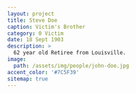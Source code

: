 ```yaml
---
layout: project
title: Steve Doe
caption: Victim's Brother
category: 0 Victim
date: 18 Sept 1903
description: >
  62 year old Retiree from Louisville.
image: 
  path: /assets/img/people/john-doe.jpg
accent_color: '#7C5F39'
sitemap: true
---
```

